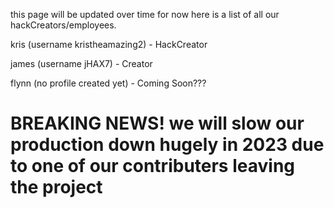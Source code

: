 this page will be updated over time for now here is a list of all our hackCreators/employees.


kris (username kristheamazing2) - HackCreator

james (username jHAX7) - Creator

flynn (no profile created yet) - Coming Soon???

<h1>BREAKING NEWS! we will slow our production down hugely in 2023 due to one of our contributers leaving the project
